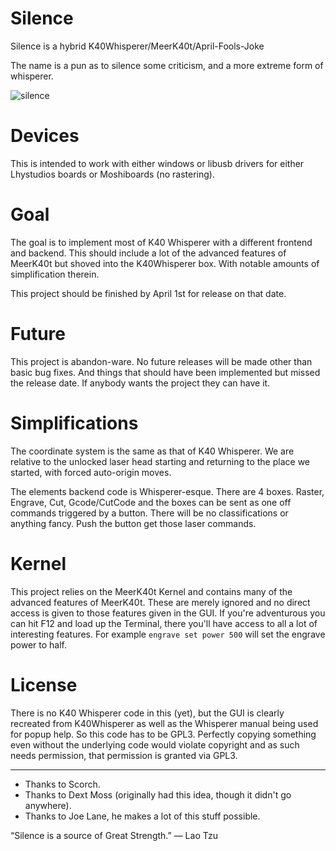 # Silence
Silence is a hybrid K40Whisperer/MeerK40t/April-Fools-Joke

The name is a pun as to silence some criticism, and a more extreme form of whisperer.

![silence](https://user-images.githubusercontent.com/3302478/113282245-84c4ac80-929b-11eb-87c0-2375071b6a76.png)

# Devices
This is intended to work with either windows or libusb drivers for either Lhystudios boards or Moshiboards (no rastering).

# Goal
The goal is to implement most of K40 Whisperer with a different frontend and backend. This should include a lot of the advanced features of MeerK40t but shoved into the K40Whisperer box. With notable amounts of simplification therein. 

This project should be finished by April 1st for release on that date.

# Future
This project is abandon-ware. No future releases will be made other than basic bug fixes. And things that should have been implemented but missed the release date. If anybody wants the project they can have it.

# Simplifications
The coordinate system is the same as that of K40 Whisperer. We are relative to the unlocked laser head starting and returning to the place we started, with forced auto-origin moves.

The elements backend code is Whisperer-esque. There are 4 boxes. Raster, Engrave, Cut, Gcode/CutCode and the boxes can be sent as one off commands triggered by a button. There will be no classifications or anything fancy. Push the button get those laser commands.

# Kernel
This project relies on the MeerK40t Kernel and contains many of the advanced features of MeerK40t. These are merely ignored and no direct access is given to those features given in the GUI. If you're adventurous you can hit F12 and load up the Terminal, there you'll have access to all a lot of interesting features. For example `engrave set power 500` will set the engrave power to half.

# License
There is no K40 Whisperer code in this (yet), but the GUI is clearly recreated from K40Whisperer as well as the Whisperer manual being used for popup help. So this code has to be GPL3. Perfectly copying something even without the underlying code would violate copyright and as such needs permission, that permission is granted via GPL3.

---

* Thanks to Scorch.
* Thanks to Dext Moss (originally had this idea, though it didn't go anywhere).
* Thanks to Joe Lane, he makes a lot of this stuff possible.

“Silence is a source of Great Strength.” ― Lao Tzu
